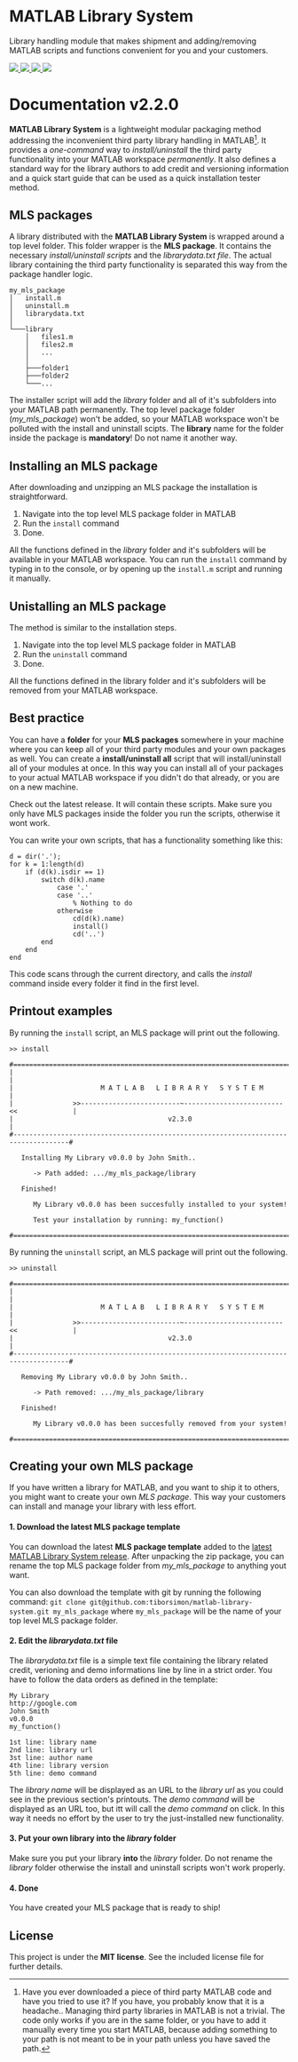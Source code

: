 # MATLAB Library System

Library handling module that makes shipment and adding/removing MATLAB scripts and functions convenient for you and your customers.

<a title="Latest version" href="https://github.com/tiborsimon/MATLAB-Library-System/releases/latest" target="_blank">
   <img src="https://img.shields.io/badge/version-v2.3.0-green.svg?style=flat" />
</a>
<a title="Goto article" href="http://tiborsimon.io/projects/TSPR0001/" target="_blank">
   <img src="https://img.shields.io/badge/article-read-blue.svg?style=flat" />
</a>
<a title="Goto discussion" href="http://tiborsimon.io/projects/TSPR0001/#discussion" target="_blank">
   <img src="https://img.shields.io/badge/discussion-join-orange.svg?style=flat" />
</a>
<a title="License" href="#license">
   <img src="http://img.shields.io/badge/license-MIT-green.svg?style=flat" />
</a>

# Documentation v2.2.0

__MATLAB Library System__ is a lightweight modular packaging method addressing the inconvenient third party library handling in MATLAB[^1]. It provides a _one-command_ way to _install/uninstall_ the third party functionality into your MATLAB workspace _permanently_. It also defines a standard way for the library authors to add credit and versioning information and a quick start guide that can be used as a quick installation tester method.

## MLS packages

A library distributed with the __MATLAB Library System__ is wrapped around a top level folder. This folder wrapper is the __MLS package__. It contains the necessary _install/uninstall scripts_ and the _librarydata.txt file_. The actual library containing the third party functionality is separated this way from the package handler logic.

```
my_mls_package
│   install.m
│   uninstall.m
│   librarydata.txt    
│
└───library
    │   files1.m
    │   files2.m
    │   ...
    │ 
    ├───folder1
    ├───folder2
    └───...
```

The installer script will add the _library_ folder and all of it's subfolders into your MATLAB path permanently. The top level package folder (_my_mls_package_) won't be added, so your MATLAB workspace won't be polluted with the install and uninstall scipts. The __library__ name for the folder inside the package is __mandatory__! Do not name it another way.

## Installing an MLS package

After downloading and unzipping an MLS package the installation is straightforward.

1. Navigate into the top level MLS package folder in MATLAB
2. Run the `install` command
3. Done.

All the functions defined in the _library_ folder and it's subfolders will be available in your MATLAB workspace. You can run the `install` command by typing in to the console, or by opening up the `install.m` script and running it manually.

## Unistalling an MLS package

The method is similar to the installation steps.

1. Navigate into the top level MLS package folder in MATLAB
2. Run the `uninstall` command
3. Done.

All the functions defined in the library folder and it's subfolders will be removed from your MATLAB workspace.

## Best practice

You can have a __folder__ for your __MLS packages__ somewhere in your machine where you can keep all of your third party modules and your own packages as well. You can create a __install/uninstall all__ script that will install/uninstall all of your modules at once. In this way you can install all of your packages to your actual MATLAB workspace if you didn't do that already, or you are on a new machine. 

Check out the latest release. It will contain these scripts. Make sure you only have MLS packages inside the folder you run the scripts, otherwise it wont work.

You can write your own scripts, that has a functionality something like this:

```
d = dir('.');
for k = 1:length(d)
    if (d(k).isdir == 1)
        switch d(k).name
            case '.'
            case '..'
                % Nothing to do
            otherwise
                cd(d(k).name)
                install()
                cd('..')
        end
    end
end
```

This code scans through the current directory, and calls the _install_ command inside every folder it find in the first level.

## Printout examples

By running the `install` script, an MLS package will print out the following.

```
>> install
 
#====================================================================================#
|                                                                                    |
|                      M A T L A B   L I B R A R Y   S Y S T E M                     |
|               >>-------------------------~-------------------------<<              |
|                                       v2.3.0                                       |
#------------------------------------------------------------------------------------#
 
   Installing My Library v0.0.0 by John Smith..
 
      -> Path added: .../my_mls_package/library
 
   Finished!
 
      My Library v0.0.0 has been succesfully installed to your system!
 
      Test your installation by running: my_function()
 
#====================================================================================#
```

By running the `uninstall` script, an MLS package will print out the following.

```
>> uninstall
 
#====================================================================================#
|                                                                                    |
|                      M A T L A B   L I B R A R Y   S Y S T E M                     |
|               >>-------------------------~-------------------------<<              |
|                                       v2.3.0                                       |
#------------------------------------------------------------------------------------#
 
   Removing My Library v0.0.0 by John Smith..
 
      -> Path removed: .../my_mls_package/library
 
   Finished!
 
      My Library v0.0.0 has been succesfully removed from your system!
 
#====================================================================================#
```

## Creating your own MLS package

If you have written a library for MATLAB, and you want to ship it to others, you might want to create your own _MLS package_. This way your customers can install and manage your library with less effort.

#### 1. Download the latest MLS package template

You can download the latest __MLS package template__ added to the <a href="https://github.com/tiborsimon/matlab-library-system/releases/latest" target="_blank">latest MATLAB Library System release</a>. After unpacking the zip package, you can rename the top MLS package folder from  _my_mls_package_ to anything yout want. 

You can also download the template with git by running the following command: `git clone git@github.com:tiborsimon/matlab-library-system.git my_mls_package` where `my_mls_package` will be the name of your top level MLS package folder.

#### 2. Edit the _librarydata.txt_ file
The _librarydata.txt_ file is a simple text file containing the library related credit, verioning and demo informations line by line in a strict order. You have to follow the data orders as defined in the template:

```
My Library
http://google.com
John Smith
v0.0.0
my_function()

```

```
1st line: library name
2nd line: library url
3st line: author name
4th line: library version
5th line: demo command
```

The _library name_ will be displayed as an URL to the _library url_ as you could see in the previous section's printouts. The _demo command_ will be displayed as an URL too, but itt will call the _demo command_ on click. In this way it needs no effort by the user to try the just-installed new functionality.

#### 3. Put your own library into the _library_ folder

Make sure you put your library __into__ the _library_ folder. Do not rename the _library_ folder otherwise the install and uninstall scripts won't work properly.

#### 4. Done

You have created your MLS package that is ready to ship!


## License

This project is under the __MIT license__. 
See the included license file for further details.



[^1]: Have you ever downloaded a piece of third party MATLAB code and have you tried to use it? If you have, you probably know that it is a headache.. Managing third party libraries in MATLAB is not a trivial. The code only works if you are in the same folder, or you have to add  it manually every time you start MATLAB, because adding something to your path is not meant to be in your path unless you have saved the path.


